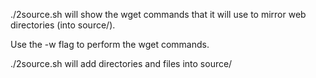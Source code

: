 ./2source.sh will show the wget commands that it will use to mirror web directories (into source/).

Use the -w flag to perform the wget commands.

./2source.sh will add directories and files into source/
